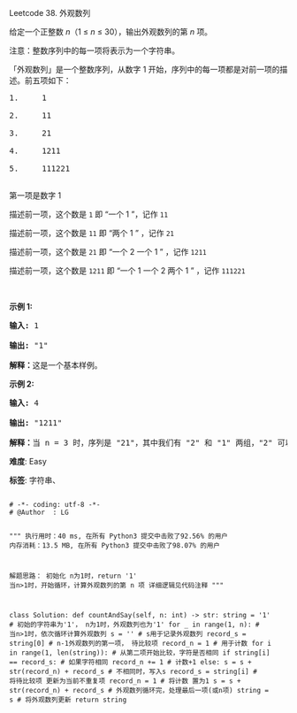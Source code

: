 Leetcode 38. 外观数列
<p>给定一个正整数 <em>n</em>（1 &le;&nbsp;<em>n</em>&nbsp;&le; 30），输出外观数列的第 <em>n</em> 项。</p>


<p>注意：整数序列中的每一项将表示为一个字符串。</p>



<p>「外观数列」是一个整数序列，从数字 1 开始，序列中的每一项都是对前一项的描述。前五项如下：</p>



<pre>1.     1

2.     11

3.     21

4.     1211

5.     111221

</pre>



<p>第一项是数字 1</p>



<p>描述前一项，这个数是 <code>1</code> 即 &ldquo;一个 1 &rdquo;，记作 <code>11</code></p>



<p>描述前一项，这个数是 <code>11</code> 即 &ldquo;两个 1 &rdquo; ，记作 <code>21</code></p>



<p>描述前一项，这个数是 <code>21</code> 即 &ldquo;一个 2 一个 1 &rdquo; ，记作 <code>1211</code></p>



<p>描述前一项，这个数是 <code>1211</code> 即 &ldquo;一个 1 一个 2 两个 1 &rdquo; ，记作 <code>111221</code></p>



<p>&nbsp;</p>



<p><strong>示例&nbsp;1:</strong></p>



<pre><strong>输入:</strong> 1

<strong>输出:</strong> &quot;1&quot;

<strong>解释：</strong>这是一个基本样例。</pre>



<p><strong>示例 2:</strong></p>



<pre><strong>输入:</strong> 4

<strong>输出:</strong> &quot;1211&quot;

<strong>解释：</strong>当 n = 3 时，序列是 &quot;21&quot;，其中我们有 &quot;2&quot; 和 &quot;1&quot; 两组，&quot;2&quot; 可以读作 &quot;12&quot;，也就是出现频次 = 1 而 值 = 2；类似 &quot;1&quot; 可以读作 &quot;11&quot;。所以答案是 &quot;12&quot; 和 &quot;11&quot; 组合在一起，也就是 &quot;1211&quot;。</pre>





 **难度**: Easy



 **标签**: 字符串、 





<div class="hcb_wrap">
<pre class="prism undefined-numbers lang-python" data-lang="Python"><code>
# -*- coding: utf-8 -*-
# @Author  : LG

"""
执行用时：40 ms, 在所有 Python3 提交中击败了92.56% 的用户
内存消耗：13.5 MB, 在所有 Python3 提交中击败了98.07% 的用户

解题思路：
    初始化 n为1时，return '1'
    当n>1时，开始循环，计算外观数列的第 n 项
    详细逻辑见代码注释
"""

class Solution:
    def countAndSay(self, n: int) -> str:
        string = '1'        # 初始的字符串为'1'， n为1时，外观数列也为'1'
        for _ in range(1, n):   # 当n>1时，依次循环计算外观数列
            s = ''              # s用于记录外观数列
            record_s = string[0]    # n-1外观数列的第一项， 待比较项
            record_n = 1            # 用于计数
            for i in range(1, len(string)): # 从第二项开始比较，字符是否相同
                if string[i] == record_s:   # 如果字符相同
                    record_n += 1           # 计数+1
                else:
                    s = s + str(record_n) + record_s    # 不相同时，写入s
                    record_s = string[i]                # 将待比较项 更新为当前不重复项
                    record_n = 1                        # 将计数 置为1
            s = s + str(record_n) + record_s            # 外观数列循环完，处理最后一项(或n项)
            string = s                                  # 将外观数列更新
        return string</code></pre></div>
